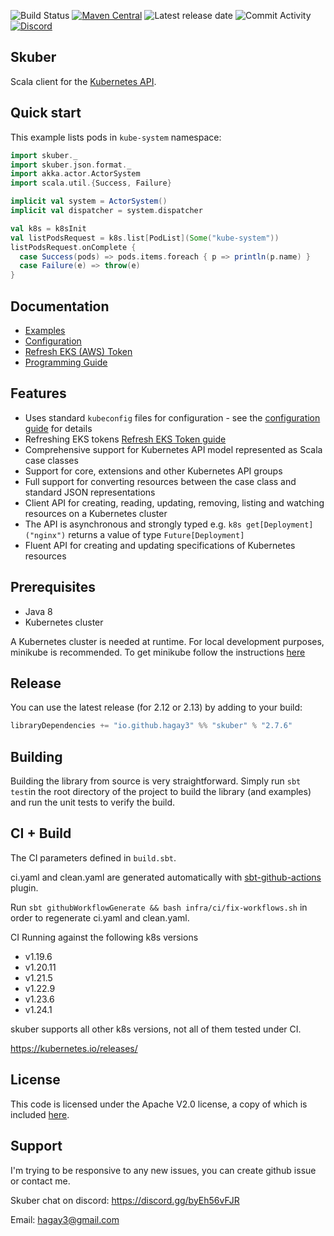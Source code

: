 
![Build Status](https://img.shields.io/github/workflow/status/hagay3/skuber/Continuous%20Integration/master?label=Continuous%20Integration&style=for-the-badge)
[![Maven Central](https://img.shields.io/maven-central/v/io.github.hagay3/skuber_2.12?color=green&style=for-the-badge)](https://mvnrepository.com/artifact/io.github.hagay3/skuber_2.12)
![Latest release date](https://img.shields.io/github/release-date/hagay3/skuber?style=for-the-badge)
![Commit Activity](https://img.shields.io/github/commit-activity/m/hagay3/skuber?color=green&style=for-the-badge)
[![Discord](https://img.shields.io/badge/Discord-5865F2?style=for-the-badge&logo=discord&logoColor=white)](https://discord.gg/byEh56vFJR)

## Skuber
Scala client for the [Kubernetes API](https://kubernetes.io/).

## Quick start

This example lists pods in `kube-system` namespace:

  ```scala
  import skuber._
  import skuber.json.format._
  import akka.actor.ActorSystem
  import scala.util.{Success, Failure}

  implicit val system = ActorSystem()
  implicit val dispatcher = system.dispatcher

  val k8s = k8sInit
  val listPodsRequest = k8s.list[PodList](Some("kube-system"))
  listPodsRequest.onComplete {
    case Success(pods) => pods.items.foreach { p => println(p.name) }
    case Failure(e) => throw(e)
  }
  ```

## Documentation
* [Examples](docs/Examples.md)
* [Configuration](docs/Configuration.md)
* [Refresh EKS (AWS) Token](docs/Refresh_EKS_AWS_Token.md)
* [Programming Guide](docs/GUIDE.md)



## Features
- Uses standard `kubeconfig` files for configuration - see the [configuration guide](docs/Configuration.md) for details
- Refreshing EKS tokens [Refresh EKS Token guide](docs/Refresh_EKS_AWS_Token.md)
- Comprehensive support for Kubernetes API model represented as Scala case classes
- Support for core, extensions and other Kubernetes API groups
- Full support for converting resources between the case class and standard JSON representations
- Client API for creating, reading, updating, removing, listing and watching resources on a Kubernetes cluster
- The API is asynchronous and strongly typed e.g. `k8s get[Deployment]("nginx")` returns a value of type `Future[Deployment]`
- Fluent API for creating and updating specifications of Kubernetes resources



## Prerequisites

- Java 8
- Kubernetes cluster

A Kubernetes cluster is needed at runtime. For local development purposes, minikube is recommended.
To get minikube follow the instructions [here](https://github.com/kubernetes/minikube)

## Release

You can use the latest release (for 2.12 or 2.13) by adding to your build:

```sbt
libraryDependencies += "io.github.hagay3" %% "skuber" % "2.7.6"
```

## Building

Building the library from source is very straightforward. Simply run `sbt test`in the root directory of the project to build the library (and examples) and run the unit tests to verify the build.

## CI + Build
The CI parameters defined in `build.sbt`.

ci.yaml and clean.yaml are generated automatically with [sbt-github-actions](https://github.com/djspiewak/sbt-github-actions) plugin.  

Run `sbt githubWorkflowGenerate && bash infra/ci/fix-workflows.sh` in order to regenerate ci.yaml and clean.yaml.

CI Running against the following k8s versions
* v1.19.6
* v1.20.11
* v1.21.5
* v1.22.9
* v1.23.6
* v1.24.1

skuber supports all other k8s versions, not all of them tested under CI.

https://kubernetes.io/releases/



## License

This code is licensed under the Apache V2.0 license, a copy of which is included [here](LICENSE.txt).

## Support
I'm trying to be responsive to any new issues, you can create github issue or contact me.

Skuber chat on discord: https://discord.gg/byEh56vFJR 

Email: hagay3@gmail.com
